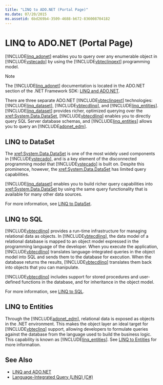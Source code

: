 ```yaml
---
title: "LINQ to ADO.NET (Portal Page)"
ms.date: 07/20/2015
ms.assetid: 6bd269b4-3509-4688-b672-836008704182
---
```

# LINQ to ADO.NET (Portal Page)
[!INCLUDE[linq_adonet](~/includes/linq-adonet-md.md)] enables you to query over any enumerable object in [!INCLUDE[vstecado](~/includes/vstecado-md.md)] by using the [!INCLUDE[vbteclinqext](~/includes/vbteclinqext-md.md)] programming model.  
  
> [!NOTE]
>  The [!INCLUDE[linq_adonet](~/includes/linq-adonet-md.md)] documentation is located in the ADO.NET section of the .NET Framework SDK: [LINQ and ADO.NET](../../../../framework/data/adonet/linq-and-ado-net.md).  
  
 There are three separate ADO.NET [!INCLUDE[vbteclinqext](~/includes/vbteclinqext-md.md)] technologies: [!INCLUDE[linq_dataset](~/includes/linq-dataset-md.md)], [!INCLUDE[vbtecdlinq](~/includes/vbtecdlinq-md.md)], and [!INCLUDE[linq_entities](~/includes/linq-entities-md.md)]. [!INCLUDE[linq_dataset](~/includes/linq-dataset-md.md)] provides richer, optimized querying over the <xref:System.Data.DataSet>, [!INCLUDE[vbtecdlinq](~/includes/vbtecdlinq-md.md)] enables you to directly query SQL Server database schemas, and [!INCLUDE[linq_entities](~/includes/linq-entities-md.md)] allows you to query an [!INCLUDE[adonet_edm](~/includes/adonet-edm-md.md)].  
  
## LINQ to DataSet  
 The <xref:System.Data.DataSet> is one of the most widely used components in [!INCLUDE[vstecado](~/includes/vstecado-md.md)], and is a key element of the disconnected programming model that [!INCLUDE[vstecado](~/includes/vstecado-md.md)] is built on. Despite this prominence, however, the <xref:System.Data.DataSet> has limited query capabilities.  
  
 [!INCLUDE[linq_dataset](~/includes/linq-dataset-md.md)] enables you to build richer query capabilities into <xref:System.Data.DataSet> by using the same query functionality that is available for many other data sources.  
  
 For more information, see [LINQ to DataSet](../../../../framework/data/adonet/linq-to-dataset.md).  
  
## LINQ to SQL  
 [!INCLUDE[vbtecdlinq](~/includes/vbtecdlinq-md.md)] provides a run-time infrastructure for managing relational data as objects. In [!INCLUDE[vbtecdlinq](~/includes/vbtecdlinq-md.md)], the data model of a relational database is mapped to an object model expressed in the programming language of the developer. When you execute the application, [!INCLUDE[vbtecdlinq](~/includes/vbtecdlinq-md.md)] translates language-integrated queries in the object model into SQL and sends them to the database for execution. When the database returns the results, [!INCLUDE[vbtecdlinq](~/includes/vbtecdlinq-md.md)] translates them back into objects that you can manipulate.  
  
 [!INCLUDE[vbtecdlinq](~/includes/vbtecdlinq-md.md)] includes support for stored procedures and user-defined functions in the database, and for inheritance in the object model.  
  
 For more information, see [LINQ to SQL](../../../../../docs/framework/data/adonet/sql/linq/index.md).  
  
## LINQ to Entities  
 Through the [!INCLUDE[adonet_edm](~/includes/adonet-edm-md.md)], relational data is exposed as objects in the .NET environment. This makes the object layer an ideal target for [!INCLUDE[vbteclinq](~/includes/vbteclinq-md.md)] support, allowing developers to formulate queries against the database from the language used to build the business logic. This capability is known as [!INCLUDE[linq_entities](~/includes/linq-entities-md.md)]. See [LINQ to Entities](../../../../framework/data/adonet/ef/language-reference/linq-to-entities.md) for more information.  
  
## See Also

- [LINQ and ADO.NET](../../../../framework/data/adonet/linq-and-ado-net.md)  
- [Language-Integrated Query (LINQ) (C#)](../../../../csharp/programming-guide/concepts/linq/index.md)
